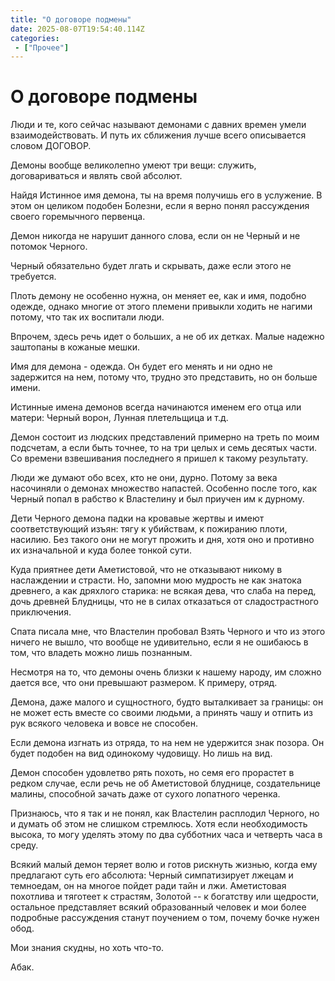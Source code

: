 ```yaml
---
title: "О договоре подмены"
date: 2025-08-07T19:54:40.114Z
categories:
 - ["Прочее"]
---
```


О договоре подмены
==================

Люди и те, кого сейчас называют демонами с давних времен умели
взаимодействовать. И путь их сближения лучше всего описывается словом
ДОГОВОР.

Демоны вообще великолепно умеют три вещи: служить, договариваться и
являть свой абсолют.

Найдя Истинное имя демона, ты на время получишь его в услужение. В этом
он целиком подобен Болезни, если я верно понял рассуждения своего
горемычного первенца.

Демон никогда не нарушит данного слова, если он не Черный и не потомок
Черного.

Черный обязательно будет лгать и скрывать, даже если этого не требуется.

Плоть демону не особенно нужна, он меняет ее, как и имя, подобно одежде,
однако многие от этого племени привыкли ходить не нагими потому, что так
их воспитали люди.

Впрочем, здесь речь идет о больших, а не об их детках. Малые надежно
заштопаны в кожаные мешки.

Имя для демона - одежда. Он будет его менять и ни одно не задержится на
нем, потому что, трудно это представить, но он больше имени.

Истинные имена демонов всегда начинаются именем его отца или матери:
Черный ворон, Лунная плетельщица и т.д.

Демон состоит из людских представлений примерно на треть по моим
подсчетам, а если быть точнее, то на три целых и семь десятых части. Со
времени взвешивания последнего я пришел к такому результату.

Люди же думают обо всех, кто не они, дурно. Потому за века насочиняли о
демонах множество напастей. Особенно после того, как Черный попал в
рабство к Властелину и был приучен им к дурному.

Дети Черного демона падки на кровавые жертвы и имеют соответствующий
изъян: тягу к убийствам, к пожиранию плоти, насилию. Без такого они не
могут прожить и дня, хотя оно и противно их изначальной и куда более
тонкой сути.

Куда приятнее дети Аметистовой, что не отказывают никому в наслаждении и
страсти. Но, запомни мою мудрость не как знатока древнего, а как
дряхлого старика: не всякая дева, что слаба на перед, дочь древней
Блудницы, что не в силах отказаться от сладострастного приключения.

Спата писала мне, что Властелин пробовал Взять Черного и что из этого
ничего не вышло, что вообще не удивительно, если я не ошибаюсь в том,
что владеть можно лишь познанным.

Несмотря на то, что демоны очень близки к нашему народу, им сложно
дается все, что они превышают размером. К примеру, отряд.

Демона, даже малого и сущностного, будто выталкивает за границы: он не
может есть вместе со своими людьми, а принять чашу и отпить из рук
всякого человека и вовсе не способен.

Если демона изгнать из отряда, то на нем не удержится знак позора. Он
будет подобен на вид одинокому чудовищу. Но лишь на вид.

Демон способен удовлетво рять похоть, но семя его прорастет в редком
случае, если речь не об Аметистовой блуднице, создательнице малины,
способной зачать даже от сухого лопатного черенка.

Признаюсь, что я так и не понял, как Властелин расплодил Черного, но и
думать об этом не слишком стремлюсь. Хотя если необходимость высока, то
могу уделять этому по два субботних часа и четверть часа в среду.

Всякий малый демон теряет волю и готов рискнуть жизнью, когда ему
предлагают суть его абсолюта: Черный симпатизирует лжецам и темноедам,
он на многое пойдет ради тайн и лжи. Аметистовая похотлива и тяготеет к
страстям, Золотой -- к богатству или щедрости, остальное представляет
всякий образованный человек и мои более подробные рассуждения станут
поучением о том, почему бочке нужен обод.

Мои знания скудны, но хоть что-то.

Абак.
